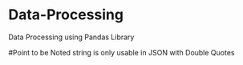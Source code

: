 # Data-Processing
Data Processing using Pandas Library

#Point to be Noted string is only usable in JSON with Double Quotes
